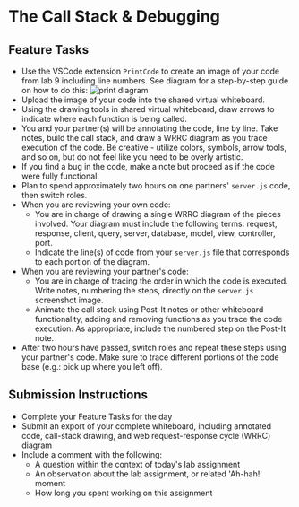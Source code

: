 # The Call Stack & Debugging

## Feature Tasks

- Use the VSCode extension `PrintCode` to create an image of your code from lab 9 including line numbers. See diagram for a step-by-step guide on how to do this:
![print diagram](../../../assets/img/print_code_screen_shot.png)
- Upload the image of your code into the shared virtual whiteboard.
- Using the drawing tools in shared virtual whiteboard, draw arrows to indicate where each function is being called.
- You and your partner(s) will be annotating the code, line by line. Take notes, build the call stack, and draw a WRRC diagram as you trace execution of the code. Be creative - utilize colors, symbols, arrow tools, and so on, but do not feel like you need to be overly artistic.
- If you find a bug in the code, make a note but proceed as if the code were fully functional.
- Plan to spend approximately two hours on one partners' `server.js` code, then switch roles.
- When you are reviewing your own code:
  - You are in charge of drawing a single WRRC diagram of the pieces involved. Your diagram must include the following terms: request, response, client, query, server, database, model, view, controller, port.
  - Indicate the line(s) of code from your `server.js` file that corresponds to each portion of the diagram.
- When you are reviewing your partner's code:
  - You are in charge of tracing the order in which the code is executed. Write notes, numbering the steps, directly on the `server.js` screenshot image.
  - Animate the call stack using Post-It notes or other whiteboard functionality, adding and removing functions as you trace the code execution. As appropriate, include the numbered step on the Post-It note.
- After two hours have passed, switch roles and repeat these steps using your partner's code. Make sure to trace different portions of the code base (e.g.: pick up where you left off).

## Submission Instructions

- Complete your Feature Tasks for the day
- Submit an export of your complete whiteboard, including annotated code, call-stack drawing, and web request-response cycle (WRRC) diagram
- Include a comment with the following:
  - A question within the context of today's lab assignment
  - An observation about the lab assignment, or related 'Ah-hah!' moment
  - How long you spent working on this assignment
